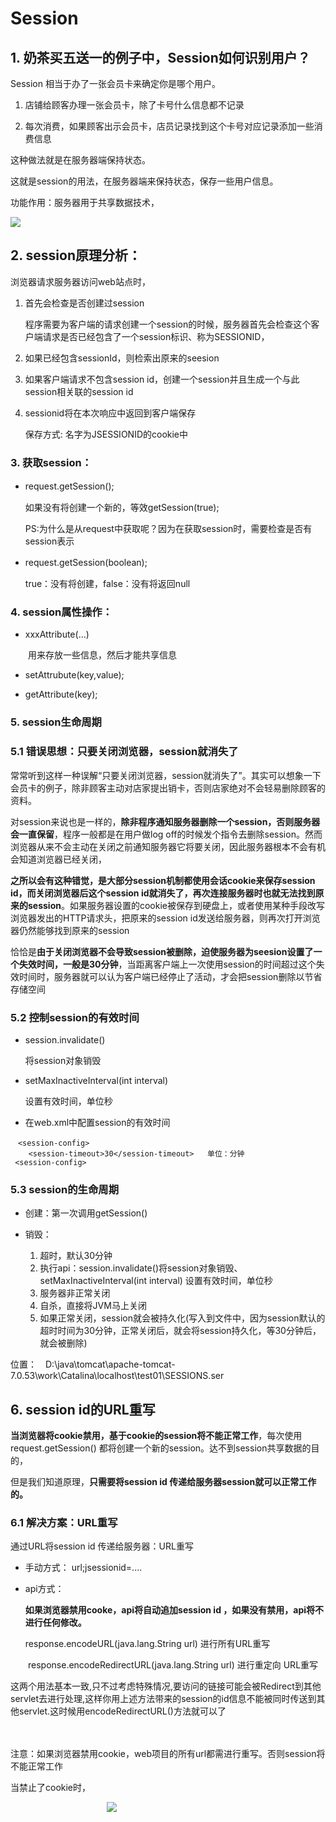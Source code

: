 # Session

## 1. 奶茶买五送一的例子中，Session如何识别用户？

Session 相当于办了一张会员卡来确定你是哪个用户。

1. 店铺给顾客办理一张会员卡，除了卡号什么信息都不记录

2. 每次消费，如果顾客出示会员卡，店员记录找到这个卡号对应记录添加一些消费信息

这种做法就是在服务器端保持状态。

这就是session的用法，在服务器端来保持状态，保存一些用户信息。

功能作用：服务器用于共享数据技术，

![](https://gitee.com/zszdevelop/blogimage/raw/master/img/874710-20170221144715007-894494637.png)

## 2. session原理分析：

浏览器请求服务器访问web站点时，

1. 首先会检查是否创建过session

   程序需要为客户端的请求创建一个session的时候，服务器首先会检查这个客户端请求是否已经包含了一个session标识、称为SESSIONID，

2. 如果已经包含sessionId，则检索出原来的seesion

3. 如果客户端请求不包含session id，创建一个session并且生成一个与此session相关联的session id

4. sessionid将在本次响应中返回到客户端保存

   保存方式: 名字为JSESSIONID的cookie中 

### 3. 获取session：

- request.getSession();　　

  如果没有将创建一个新的，等效getSession(true);

  PS:为什么是从request中获取呢？因为在获取session时，需要检查是否有session表示

- request.getSession(boolean);　　

  true：没有将创建，false：没有将返回null


### 4. session属性操作：

- xxxAttribute(...)

　　用来存放一些信息，然后才能共享信息　

- setAttrubute(key,value);

- getAttribute(key);

### 5. session生命周期

### 5.1 错误思想：只要关闭浏览器，session就消失了

常常听到这样一种误解“只要关闭浏览器，session就消失了”。其实可以想象一下会员卡的例子，除非顾客主动对店家提出销卡，否则店家绝对不会轻易删除顾客的资料。

对session来说也是一样的，**除非程序通知服务器删除一个session，否则服务器会一直保留**，程序一般都是在用户做log off的时候发个指令去删除session。然而浏览器从来不会主动在关闭之前通知服务器它将要关闭，因此服务器根本不会有机会知道浏览器已经关闭，

**之所以会有这种错觉，是大部分session机制都使用会话cookie来保存session id，而关闭浏览器后这个session id就消失了，再次连接服务器时也就无法找到原来的session**。如果服务器设置的cookie被保存到硬盘上，或者使用某种手段改写浏览器发出的HTTP请求头，把原来的session id发送给服务器，则再次打开浏览器仍然能够找到原来的session　

恰恰是**由于关闭浏览器不会导致session被删除，迫使服务器为seesion设置了一个失效时间，一般是30分钟**，当距离客户端上一次使用session的时间超过这个失效时间时，服务器就可以认为客户端已经停止了活动，才会把session删除以节省存储空间

### 5.2 控制session的有效时间

- session.invalidate()

  将session对象销毁

- setMaxInactiveInterval(int interval) 

  设置有效时间，单位秒

- 在web.xml中配置session的有效时间

```
　<session-config>
	<session-timeout>30</session-timeout>   单位：分钟
 <session-config>
```

### 5.3 session的生命周期

- 创建：第一次调用getSession()

- 销毁：

   1. 超时，默认30分钟
   2. 执行api：session.invalidate()将session对象销毁、setMaxInactiveInterval(int interval) 设置有效时间，单位秒
   3. 服务器非正常关闭
   4. 自杀，直接将JVM马上关闭
   5. 如果正常关闭，session就会被持久化(写入到文件中，因为session默认的超时时间为30分钟，正常关闭后，就会将session持久化，等30分钟后，就会被删除)

位置：　D:\java\tomcat\apache-tomcat-7.0.53\work\Catalina\localhost\test01\SESSIONS.ser

## 6. session id的URL重写

**当浏览器将cookie禁用，基于cookie的session将不能正常工作**，每次使用request.getSession() 都将创建一个新的session。达不到session共享数据的目的，

但是我们知道原理，**只需要将session id 传递给服务器session就可以正常工作的。**

### 6.1 解决方案：URL重写

通过URL将session id 传递给服务器：URL重写

- 手动方式： url;jsessionid=....

- api方式：

  **如果浏览器禁用cooke，api将自动追加session id ，如果没有禁用，api将不进行任何修改。**

  response.encodeURL(java.lang.String url) 进行所有URL重写

　　response.encodeRedirectURL(java.lang.String url) 进行重定向 URL重写　

​	这两个用法基本一致,只不过考虑特殊情况,要访问的链接可能会被Redirect到其他servlet去进行处理,这样你用上述方法带来的session的id信息不能被同时传送到其他servlet.这时候用encodeRedirectURL()方法就可以了　

　　　　　　　　　　

注意：如果浏览器禁用cookie，web项目的所有url都需进行重写。否则session将不能正常工作

当禁止了cookie时，

　　　　　　　　　　　![](https://gitee.com/zszdevelop/blogimage/raw/master/img/874710-20170221191047757-1942818322.png)